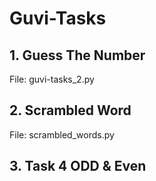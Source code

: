 # Guvi-Tasks

## 1. Guess The Number

File: guvi-tasks_2.py

## 2. Scrambled Word

File: scrambled_words.py

## 3. Task 4 ODD & Even
